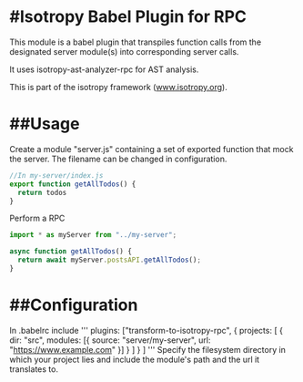#Isotropy Babel Plugin for RPC
=============================
This module is a babel plugin that transpiles function calls from the designated
server module(s) into corresponding server calls.

It uses isotropy-ast-analyzer-rpc for AST analysis.

This is part of the isotropy framework (www.isotropy.org).

##Usage
======
Create a module "server.js" containing a set of exported function that mock the server.
The filename can be changed in configuration.
```javascript
//In my-server/index.js
export function getAllTodos() {
  return todos
}
```

Perform a RPC
```javascript
import * as myServer from "../my-server";

async function getAllTodos() {
  return await myServer.postsAPI.getAllTodos();
}

```

##Configuration
==============
In .babelrc include
'''
plugins: ["transform-to-isotropy-rpc",
  {
    projects:
      [
        {
          dir: "src",
          modules: [{ source: "server/my-server", url: "https://www.example.com" }]
        }
      ]
  }
]
'''
Specify the filesystem directory in which your project lies and include the
module's path and the url it translates to.
